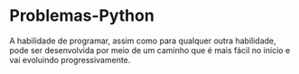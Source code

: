 # Problemas-Python
A habilidade de programar, assim como para qualquer outra habilidade, pode ser desenvolvida por meio de um caminho que é mais fácil no início e vai evoluindo progressivamente.   
